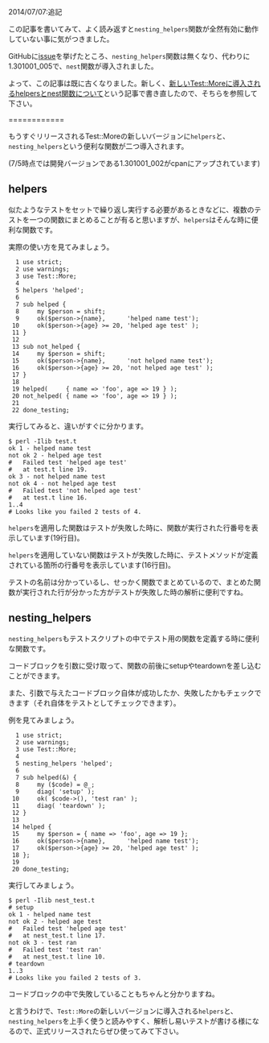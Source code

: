 2014/07/07:追記

この記事を書いてみて、よく読み返すと`nesting_helpers`関数が全然有効に動作していない事に気がつきました。

GitHubに[issue](https://github.com/Test-More/test-more/issues/413)を挙げたところ、`nesting_helpers`関数は無くなり、代わりに1.301001_005で、`nest`関数が導入されました。

よって、この記事は既に古くなりました。新しく、[新しいTest::Moreに導入されるhelpersとnest関数について](http://code-stylistics.net/archives/helpers_update.html)という記事で書き直したので、そちらを参照して下さい。

============

もうすぐリリースされるTest::Moreの新しいバージョンに`helpers`と、`nesting_helpers`という便利な関数が二つ導入されます。

(7/5時点では開発バージョンである1.301001_002がcpanにアップされています)

## helpers

似たようなテストをセットで繰り返し実行する必要があるときなどに、複数のテストを一つの関数にまとめることが有ると思いますが、`helpers`はそんな時に便利な関数です。

実際の使い方を見てみましょう。

	  1 use strict;
	  2 use warnings;
	  3 use Test::More;
	  4 
	  5 helpers 'helped';
	  6 
	  7 sub helped {
	  8     my $person = shift;
	  9     ok($person->{name},      'helped name test');
	 10     ok($person->{age} >= 20, 'helped age test' );
	 11 }   
	 12 
	 13 sub not_helped {
	 14     my $person = shift;
	 15     ok($person->{name},      'not helped name test');
	 16     ok($person->{age} >= 20, 'not helped age test' );
	 17 }   
	 18 
	 19 helped(     { name => 'foo', age => 19 } );
	 20 not_helped( { name => 'foo', age => 19 } );
	 21 
	 22 done_testing;

実行してみると、違いがすぐに分かります。

	$ perl -Ilib test.t 
	ok 1 - helped name test
	not ok 2 - helped age test
	#   Failed test 'helped age test'
	#   at test.t line 19.
	ok 3 - not helped name test
	not ok 4 - not helped age test
	#   Failed test 'not helped age test'
	#   at test.t line 16.
	1..4
	# Looks like you failed 2 tests of 4.

`helpers`を適用した関数はテストが失敗した時に、関数が実行された行番号を表示しています(19行目)。

`helpers`を適用していない関数はテストが失敗した時に、テストメソッドが定義されている箇所の行番号を表示しています(16行目)。

テストの名前は分かっているし、せっかく関数でまとめているので、まとめた関数が実行された行が分かった方がテストが失敗した時の解析に便利ですね。

## nesting_helpers

`nesting_helpers`もテストスクリプトの中でテスト用の関数を定義する時に便利な関数です。

コードブロックを引数に受け取って、関数の前後にsetupやteardownを差し込むことができます。

また、引数で与えたコードブロック自体が成功したか、失敗したかもチェックできます（それ自体をテストとしてチェックできます）。

例を見てみましょう。

	  1 use strict;
	  2 use warnings;
	  3 use Test::More;
	  4 
	  5 nesting_helpers 'helped';
	  6 
	  7 sub helped(&) {
	  8     my ($code) = @_;
	  9     diag( 'setup' );
	 10     ok( $code->(), 'test ran' );
	 11     diag( 'teardown' );
	 12 }
	 13 
	 14 helped {
	 15     my $person = { name => 'foo', age => 19 };
	 16     ok($person->{name},      'helped name test');
	 17     ok($person->{age} >= 20, 'helped age test' );
	 18 };  
	 19 
	 20 done_testing;

実行してみましょう。

	$ perl -Ilib nest_test.t 
	# setup
	ok 1 - helped name test
	not ok 2 - helped age test
	#   Failed test 'helped age test'
	#   at nest_test.t line 17.
	not ok 3 - test ran
	#   Failed test 'test ran'
	#   at nest_test.t line 10.
	# teardown
	1..3
	# Looks like you failed 2 tests of 3.

コードブロックの中で失敗していることもちゃんと分かりますね。

と言うわけで、`Test::More`の新しいバージョンに導入される`helpers`と、`nesting_helpers`を上手く使うと読みやすく、解析し易いテストが書ける様になるので、正式リリースされたらぜひ使ってみて下さい。

